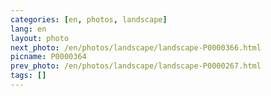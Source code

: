 ```yaml
---
categories: [en, photos, landscape]
lang: en
layout: photo
next_photo: /en/photos/landscape/landscape-P0000366.html
picname: P0000364
prev_photo: /en/photos/landscape/landscape-P0000267.html
tags: []
---
```

